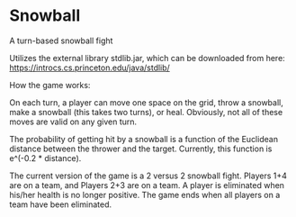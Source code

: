 # Snowball
A turn-based snowball fight

Utilizes the external library stdlib.jar, which can be downloaded from here: https://introcs.cs.princeton.edu/java/stdlib/

How the game works:

On each turn, a player can move one space on the grid, throw a snowball, make a snowball (this takes two turns), or heal.
Obviously, not all of these moves are valid on any given turn.

The probability of getting hit by a snowball is a function of the Euclidean distance between the thrower and the target.
Currently, this function is e^(-0.2 * distance).

The current version of the game is a 2 versus 2 snowball fight. Players 1+4 are on a team, and Players 2+3 are on a team.
A player is eliminated when his/her health is no longer positive.
The game ends when all players on a team have been eliminated.
